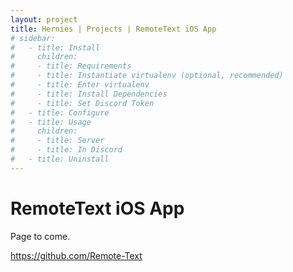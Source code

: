 ```yaml
---
layout: project
title: Hernies | Projects | RemoteText iOS App
# sidebar:
#   - title: Install
#     children:
#     - title: Requirements
#     - title: Instantiate virtualenv (optional, recommended)
#     - title: Enter virtualenv
#     - title: Install Dependencies
#     - title: Set Discord Token
#   - title: Configure
#   - title: Usage
#     children:
#     - title: Server
#     - title: In Discord
#   - title: Uninstall
---
```

# RemoteText iOS App
Page to come.

<https://github.com/Remote-Text>
